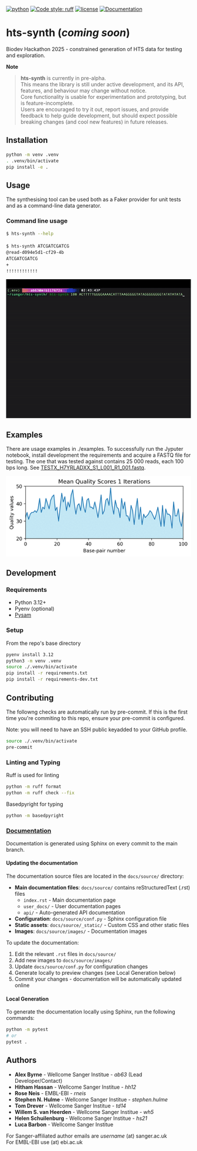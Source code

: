 [![python](https://img.shields.io/badge/Python-3.12-blue?style=for-the-badge&logo=python&logoColor=FFD43B)](https://docs.python.org/3.12/)
[![Code style: ruff](https://img.shields.io/badge/code%20style-ruff-D7FF64?style=for-the-badge&logo=ruff)](https://docs.astral.sh/ruff/)
[![license](https://img.shields.io/badge/License-MIT-a51931?style=for-the-badge)](LICENSE.txt)
[![Documentation](https://img.shields.io/badge/Documentation-Online-blue?style=for-the-badge&logo=readthedocs)](https://blex-max.github.io/hts-synth/)

# hts-synth (*coming soon*)

Biodev Hackathon 2025 - constrained generation of HTS data for testing and exploration.

**Note**  
> **hts-synth** is currently in pre-alpha.  
> This means the library is still under active development, and its API, features, and behaviour may change without notice.  
> Core functionality is usable for experimentation and prototyping, but is feature-incomplete.  
> Users are encouraged to try it out, report issues, and provide feedback to help guide development, but should expect possible breaking changes (and cool new features) in future releases.


## Installation

```sh
python -m venv .venv
. .venv/bin/activate
pip install -e .
```

## Usage

The synthesising tool can be used both as a Faker provider for unit tests and as a command-line data generator.

### Command line usage

```sh
$ hts-synth --help

$ hts-synth ATCGATCGATCG
@read-d094e5d1-cf29-4b
ATCGATCGATCG
+
!!!!!!!!!!!!
```

![Example command line usage](docs/source/images/hts-synth-fastq-gen2.gif)

## Examples

There are usage examples in ./examples. To successfully run the Jyputer notebook, install development the requirements and acquire a FASTQ file for testing. The one that was tested against contains 25 000 reads, each 100 bps long. See [TESTX_H7YRLADXX_S1_L001_R1_001.fastq](https://github.com/hartwigmedical/testdata/tree/master/100k_reads_hiseq/TESTX).

![Mean Quality Scores](docs/source/images/mean-quality-scores.gif)

## Development

### Requirements

- Python 3.12+
- Pyenv (optional)
- [Pysam](https://github.com/pysam-developers/pysam)

### Setup

From the repo's base directory

```sh
pyenv install 3.12
python3 -m venv .venv
source ./.venv/bin/activate
pip install -r requirements.txt
pip install -r requirements-dev.txt
```

## Contributing

The followng checks are automatically run by pre-commit.
If this is the first time you're commiting to this repo, ensure your pre-commit is configured.

Note: you will need to have an SSH public keyadded to your GitHub profile.

```bash
source ./.venv/bin/activate
pre-commit
```

### Linting and Typing

Ruff is used for linting

```sh
python -m ruff format
python -m ruff check --fix
```

Basedpyright for typing

```sh
python -m basedpyright
```

### [Documentation](https://blex-max.github.io/hts-synth/)
Documentation is generated using Sphinx on every commit to the main branch.

#### Updating the documentation

The documentation source files are located in the `docs/source/` directory:

- **Main documentation files**: `docs/source/` contains reStructuredText (.rst) files
  - `index.rst` - Main documentation page
  - `user_docs/` - User documentation pages
  - `api/` - Auto-generated API documentation
- **Configuration**: `docs/source/conf.py` - Sphinx configuration file
- **Static assets**: `docs/source/_static/` - Custom CSS and other static files
- **Images**: `docs/source/images/` - Documentation images

To update the documentation:
1. Edit the relevant `.rst` files in `docs/source/`
2. Add new images to `docs/source/images/`
3. Update `docs/source/conf.py` for configuration changes
4. Generate locally to preview changes (see Local Generation below)
5. Commit your changes - documentation will be automatically updated online

#### Local Generation
To generate the documentation locally using Sphinx, run the following commands:

```sh
python -m pytest
# or
pytest .
```
  
## Authors

- **Alex Byrne** - Wellcome Sanger Institue - *ab63*  (Lead Developer/Contact)
- **Hitham Hassan** - Wellcome Sanger Institue - *hh12*
- **Rose Neis** - EMBL-EBI - *rneis*
- **Stephen N. Hulme** - Wellcome Sanger Institue - *stephen.hulme*
- **Tom Drever** - Wellcome Sanger Institue - *td14*
- **Willem S. van Heerden** - Wellcome Sanger Institue - *wh5*
- **Helen Schuilenburg** - Wellcome Sanger Institue - *hs21*
- **Luca Barbon** - Wellcome Sanger Institue

For Sanger-affiliated author emails are *username* (at) sanger.ac.uk  
For EMBL-EBI use (at) ebi.ac.uk


